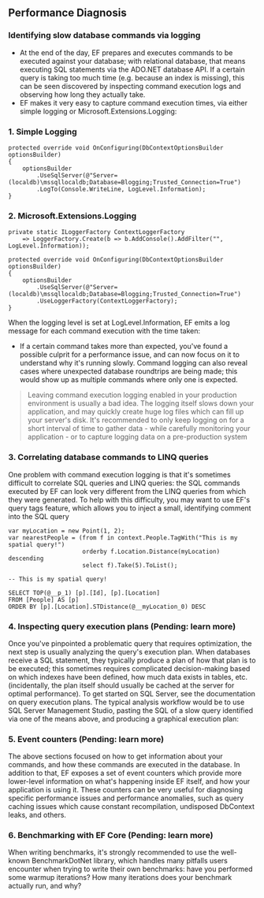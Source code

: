 ﻿## Performance Diagnosis

### Identifying slow database commands via logging

- At the end of the day, EF prepares and executes commands to be executed against your database; with relational database, that means executing SQL statements via the ADO.NET database API. If a certain query is taking too much time (e.g. because an index is missing), this can be seen discovered by inspecting command execution logs and observing how long they actually take.
- EF makes it very easy to capture command execution times, via either simple logging or Microsoft.Extensions.Logging:
### 1. Simple Logging
~~~ 
protected override void OnConfiguring(DbContextOptionsBuilder optionsBuilder)
{
    optionsBuilder
        .UseSqlServer(@"Server=(localdb)\mssqllocaldb;Database=Blogging;Trusted_Connection=True")
        .LogTo(Console.WriteLine, LogLevel.Information);
}
~~~
### 2. Microsoft.Extensions.Logging
~~~ 
private static ILoggerFactory ContextLoggerFactory
    => LoggerFactory.Create(b => b.AddConsole().AddFilter("", LogLevel.Information));

protected override void OnConfiguring(DbContextOptionsBuilder optionsBuilder)
{
    optionsBuilder
        .UseSqlServer(@"Server=(localdb)\mssqllocaldb;Database=Blogging;Trusted_Connection=True")
        .UseLoggerFactory(ContextLoggerFactory);
}
~~~
When the logging level is set at LogLevel.Information, EF emits a log message for each command execution with the time taken:

-  If a certain command takes more than expected, you've found a possible culprit for a performance issue, and can now focus on it to understand why it's running slowly. Command logging can also reveal cases where unexpected database roundtrips are being made; this would show up as multiple commands where only one is expected.


> Leaving command execution logging enabled in your production environment is usually a bad idea. The logging itself slows down your application, and may quickly create huge log files which can fill up your server's disk. It's recommended to only keep logging on for a short interval of time to gather data - while carefully monitoring your application - or to capture logging data on a pre-production system

### 3. Correlating database commands to LINQ queries

<p>One problem with command execution logging is that it's sometimes difficult to correlate SQL queries and LINQ queries: the SQL commands executed by EF can look very different from the LINQ queries from which they were generated. To help with this difficulty, you may want to use EF's query tags feature, which allows you to inject a small, identifying comment into the SQL query</p>

~~~
var myLocation = new Point(1, 2);
var nearestPeople = (from f in context.People.TagWith("This is my spatial query!")
                     orderby f.Location.Distance(myLocation) descending
                     select f).Take(5).ToList();
~~~

~~~
-- This is my spatial query!

SELECT TOP(@__p_1) [p].[Id], [p].[Location]
FROM [People] AS [p]
ORDER BY [p].[Location].STDistance(@__myLocation_0) DESC
~~~

### 4. Inspecting query execution plans (Pending: learn more)
<p>
Once you've pinpointed a problematic query that requires optimization, the next step is usually analyzing the query's execution plan. When databases receive a SQL statement, they typically produce a plan of how that plan is to be executed; this sometimes requires complicated decision-making based on which indexes have been defined, how much data exists in tables, etc. (incidentally, the plan itself should usually be cached at the server for optimal performance). 
To get started on SQL Server, see the documentation on query execution plans. The typical analysis workflow would be to use SQL Server Management Studio, pasting the SQL of a slow query identified via one of the means above, and producing a graphical execution plan:
</p>

### 5. Event counters (Pending: learn more)
<p>The above sections focused on how to get information about your commands, and how these commands are executed in the database. In addition to that, EF exposes a set of event counters which provide more lower-level information on what's happening inside EF itself, and how your application is using it. These counters can be very useful for diagnosing specific performance issues and performance anomalies, such as query caching issues which cause constant recompilation, undisposed DbContext leaks, and others.</p>

### 6. Benchmarking with EF Core (Pending: learn more)
<p> When writing benchmarks, it's strongly recommended to use the well-known BenchmarkDotNet library, which handles many pitfalls users encounter when trying to write their own benchmarks: have you performed some warmup iterations? How many iterations does your benchmark actually run, and why?</p>